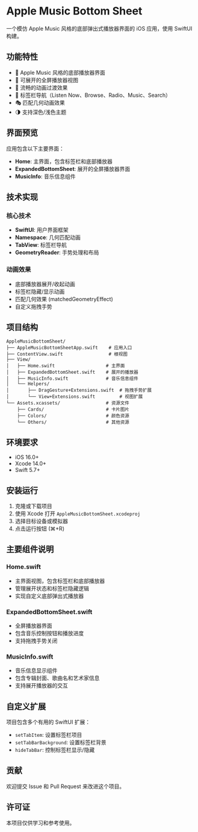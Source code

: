 # Apple Music Bottom Sheet

一个模仿 Apple Music 风格的底部弹出式播放器界面的 iOS 应用，使用 SwiftUI 构建。

## 功能特性

- 🎵 Apple Music 风格的底部播放器界面
- 📱 可展开的全屏播放器视图
- 🎨 流畅的动画过渡效果
- 📑 标签栏导航（Listen Now、Browse、Radio、Music、Search）
- 🎭 匹配几何动画效果
- 🌗 支持深色/浅色主题

## 界面预览

应用包含以下主要界面：
- **Home**: 主界面，包含标签栏和底部播放器
- **ExpandedBottomSheet**: 展开的全屏播放器界面
- **MusicInfo**: 音乐信息组件

## 技术实现

### 核心技术
- **SwiftUI**: 用户界面框架
- **Namespace**: 几何匹配动画
- **TabView**: 标签栏导航
- **GeometryReader**: 手势处理和布局

### 动画效果
- 底部播放器展开/收起动画
- 标签栏隐藏/显示动画
- 匹配几何效果 (matchedGeometryEffect)
- 自定义拖拽手势

## 项目结构

```
AppleMusicBottomSheet/
├── AppleMusicBottomSheetApp.swift    # 应用入口
├── ContentView.swift                 # 根视图
├── View/
│   ├── Home.swift                   # 主界面
│   ├── ExpandedBottomSheet.swift    # 展开的播放器
│   ├── MusicInfo.swift              # 音乐信息组件
│   └── Helpers/
│       ├── DragGesture+Extensions.swift  # 拖拽手势扩展
│       └── View+Extensions.swift         # 视图扩展
└── Assets.xcassets/                 # 资源文件
    ├── Cards/                       # 卡片图片
    ├── Colors/                      # 颜色资源
    └── Others/                      # 其他资源
```

## 环境要求

- iOS 16.0+
- Xcode 14.0+
- Swift 5.7+

## 安装运行

1. 克隆或下载项目
2. 使用 Xcode 打开 `AppleMusicBottomSheet.xcodeproj`
3. 选择目标设备或模拟器
4. 点击运行按钮 (⌘+R)

## 主要组件说明

### Home.swift
- 主界面视图，包含标签栏和底部播放器
- 管理展开状态和标签栏隐藏逻辑
- 实现自定义底部弹出式播放器

### ExpandedBottomSheet.swift
- 全屏播放器界面
- 包含音乐控制按钮和播放进度
- 支持拖拽手势关闭

### MusicInfo.swift
- 音乐信息显示组件
- 包含专辑封面、歌曲名和艺术家信息
- 支持展开播放器的交互

## 自定义扩展

项目包含多个有用的 SwiftUI 扩展：
- `setTabItem`: 设置标签栏项目
- `setTabBarBackground`: 设置标签栏背景
- `hideTabBar`: 控制标签栏显示/隐藏

## 贡献

欢迎提交 Issue 和 Pull Request 来改进这个项目。

## 许可证

本项目仅供学习和参考使用。